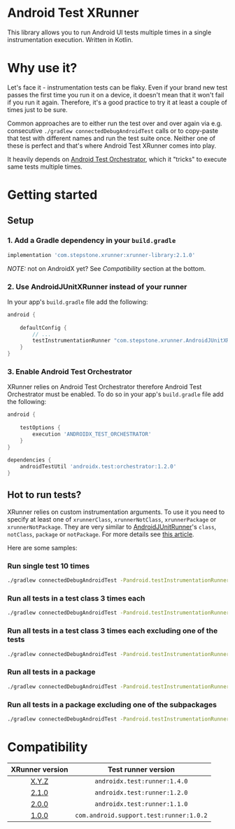 # Android Test XRunner

This library allows you to run Android UI tests multiple times in a single instrumentation execution. Written in Kotlin.

# Why use it?
Let's face it - instrumentation tests can be flaky. Even if your brand new test passes the first time you run it on a device, it doesn't mean that it won't fail if you run it again. Therefore, it's a good practice to try it at least a couple of times just to be sure.

Common approaches are to either run the test over and over again via e.g. consecutive `./gradlew connectedDebugAndroidTest` calls or to copy-paste that test with different names and run the test suite once. Neither one of these is perfect and that's where Android Test XRunner comes into play.

It heavily depends on [Android Test Orchestrator](https://medium.com/stepstone-tech/android-test-orchestrator-unmasked-83b8879928fa), which it "tricks" to execute same tests multiple times.

# Getting started

## Setup
### 1. Add a Gradle dependency in your `build.gradle`

```groovy
implementation 'com.stepstone.xrunner:xrunner-library:2.1.0'
```

*NOTE:* not on AndroidX yet? See *Compatibility* section at the bottom.

### 2. Use AndroidJUnitXRunner instead of your runner

In your app's `build.gradle` file add the following:

```groovy
android {
    
    defaultConfig {
        // ...
        testInstrumentationRunner "com.stepstone.xrunner.AndroidJUnitXRunner"
    }
}
```

### 3. Enable Android Test Orchestrator

XRunner relies on Android Test Orchestrator therefore Android Test Orchestrator must be enabled. To do so in your app's `build.gradle` file add the following:
```groovy
android {
    
    testOptions {
        execution 'ANDROIDX_TEST_ORCHESTRATOR'
    }
}
    
dependencies {
    androidTestUtil 'androidx.test:orchestrator:1.2.0'
}
```

## Hot to run tests?
XRunner relies on custom instrumentation arguments. To use it you need to specify at least one of `xrunnerClass`, `xrunnerNotClass`, `xrunnerPackage` or `xrunnerNotPackage`.
They are very similar to [AndroidJUnitRunner](https://developer.android.com/reference/android/support/test/runner/AndroidJUnitRunner)'s `class`, `notClass`, `package` or `notPackage`. For more details see [this article](https://medium.com/stepstone-tech/exploring-androidjunitrunner-filtering-options-df26d30b4f60).

Here are some samples:

### Run single test 10 times
```bash
./gradlew connectedDebugAndroidTest -Pandroid.testInstrumentationRunnerArguments.xrunnerClass=com.stepstone.xrunner.sample.MainActivityTest#clicking_fab_should_show_dummy_text
```

### Run all tests in a test class 3 times each
```bash
./gradlew connectedDebugAndroidTest -Pandroid.testInstrumentationRunnerArguments.xrunnerClass=com.stepstone.xrunner.sample.MainActivityTest -Pandroid.testInstrumentationRunnerArguments.xrunnerCount=3
```

### Run all tests in a test class 3 times each excluding one of the tests
```bash
./gradlew connectedDebugAndroidTest -Pandroid.testInstrumentationRunnerArguments.xrunnerClass=com.stepstone.xrunner.sample.MainActivityTest -Pandroid.testInstrumentationRunnerArguments.xrunnerNotClass=com.stepstone.xrunner.sample.MainActivityTest#clicking_fab_should_show_dummy_text -Pandroid.testInstrumentationRunnerArguments.xrunnerCount=3
```

### Run all tests in a package
```bash
./gradlew connectedDebugAndroidTest -Pandroid.testInstrumentationRunnerArguments.xrunnerPackage=com.stepstone.xrunner.sample.dummy
```

### Run all tests in a package excluding one of the subpackages
```bash
./gradlew connectedDebugAndroidTest -Pandroid.testInstrumentationRunnerArguments.xrunnerPackage=com.stepstone.xrunner.sample -Pandroid.testInstrumentationRunnerArguments.xrunnerNotPackage=com.stepstone.xrunner.sample.dummy
```

# Compatibility

| XRunner version                                                          | Test runner version                     |
|:------------------------------------------------------------------------:|:---------------------------------------:|
| [X.Y.Z](https://github.com/stepstone-tech/AndroidTestXRunner/tree/X.Y.Z) | `androidx.test:runner:1.4.0`            |
| [2.1.0](https://github.com/stepstone-tech/AndroidTestXRunner/tree/2.1.0) | `androidx.test:runner:1.2.0`            |
| [2.0.0](https://github.com/stepstone-tech/AndroidTestXRunner/tree/2.0.0) | `androidx.test:runner:1.1.0`            |
| [1.0.0](https://github.com/stepstone-tech/AndroidTestXRunner/tree/1.0.0) | `com.android.support.test:runner:1.0.2` |
